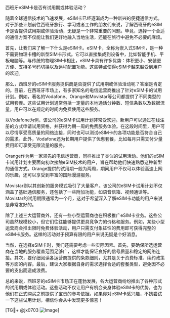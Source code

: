 西班牙eSIM卡是否有试用期或体验活动？

随着全球通信技术的飞速发展，eSIM卡已经逐渐成为一种新兴的便捷通信方式。对于那些计划前往西班牙旅行、学习或者工作的朋友们来说，了解西班牙的eSIM卡是否提供试用期或体验活动，无疑是一个非常重要的问题。毕竟，选择一个合适的通信方案不仅能让我们更好地融入当地生活，还能在旅行中避免不必要的麻烦。

首先，让我们来了解一下什么是eSIM卡。eSIM卡，全称为嵌入式SIM卡，是一种不需要物理卡槽的新型SIM卡形式。它可以直接集成到设备中，比如智能手机、平板电脑等。与传统的物理SIM卡相比，eSIM卡具有许多优势：体积更小、安装更方便、支持多号码切换以及远程配置功能。这些特点使得eSIM卡越来越受到用户的欢迎。

那么，西班牙的eSIM卡服务提供商是否提供了试用期或体验活动呢？答案是肯定的。目前，在西班牙市场上，有多家知名的电信运营商推出了针对eSIM卡的试用计划。例如，著名的Vodafone、Orange和Movistar等公司都提供了不同类型的试用套餐。这些试用计划通常包括一定量的本地通话分钟数、短信条数以及数据流量，用户可以在规定的时间内免费使用这些服务。

以Vodafone为例，该公司的eSIM卡试用计划非常受欢迎。新用户可以通过在线注册的方式申请试用资格，并获得为期一周的免费服务体验。在这段时间里，用户可以尽情享受高质量的网络连接，同时也可以测试eSIM卡的各项功能是否符合自己的需求。此外，Vodafone还为长期用户提供了优惠套餐，比如每月只需支付少量费用即可享受无限流量的服务。

Orange作为另一家领先的电信运营商，同样推出了类似的试用活动。他们的eSIM卡试用计划主要面向初次接触eSIM技术的用户，旨在帮助他们快速熟悉这种新型的通信方式。Orange提供的试用期一般为两周，期间用户不仅可以体验高速上网的乐趣，还可以享受到丰富的国际漫游服务。

Movistar则以其创新的服务模式吸引了大量客户。该公司的eSIM卡试用计划不仅涵盖了基础通信服务，还包括了一些附加功能，如语音信箱、视频通话等。Movistar的试用期限通常为一个月，这对于希望深入了解eSIM卡功能的用户来说是非常友好的。

除了上述三大运营商外，还有一些小型运营商也在积极推广eSIM卡业务。这些公司虽然规模较小，但它们往往能够提供更具竞争力的价格和服务。例如，某些小型运营商会推出限时免费体验活动，用户只需支付象征性的费用即可获得完整的eSIM卡服务。这样的活动对于预算有限的用户来说无疑是个好消息。

当然，在选择eSIM卡时，我们还需要考虑一些实际因素。首先，要确保所选运营商在当地的服务覆盖范围足够广，这样才能保证良好的信号质量和稳定的网络连接。其次，要仔细阅读各运营商提供的条款细则，尤其是关于资费标准、续约政策等方面的内容。最后，建议大家根据自身的需求选择合适的套餐类型，避免因不必要的支出而造成浪费。

总的来说，西班牙的eSIM卡市场正在蓬勃发展，各大运营商纷纷推出了各种形式的试用期或体验活动。这些活动不仅让用户有机会亲身体验eSIM卡的优势，也为他们在正式购买之前提供了宝贵的参考依据。如果你对eSIM卡感兴趣，不妨尝试一下这些试用计划，相信你会从中发现更多惊喜！

[TG💪+ @jx0703 ![Image](https://github.com/user-attachments/assets/dbca1d08-cadb-493c-b0ec-ad6f7a83f270)]
